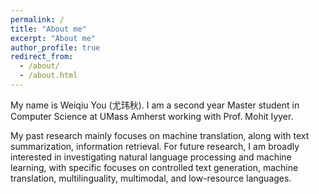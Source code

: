 ```yaml
---
permalink: /
title: "About me"
excerpt: "About me"
author_profile: true
redirect_from:
  - /about/
  - /about.html
---
```


My name is Weiqiu You (尤玮秋). I am a second year Master student in Computer Science at UMass Amherst working with Prof. Mohit Iyyer.

My past research mainly focuses on machine translation, along with text summarization, information retrieval. For future research, I am broadly interested in investigating natural language processing and machine learning, with specific focuses on controlled text generation, machine translation, multilinguality, multimodal, and low-resource languages.
